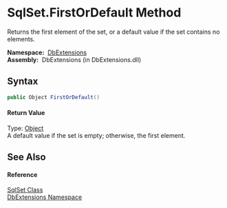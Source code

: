 SqlSet.FirstOrDefault Method
============================
  Returns the first element of the set, or a default value if the set contains no elements.

  **Namespace:**  [DbExtensions][1]  
  **Assembly:**  DbExtensions (in DbExtensions.dll)

Syntax
------

```csharp
public Object FirstOrDefault()
```

#### Return Value
Type: [Object][2]  
A default value if the set is empty; otherwise, the first element.

See Also
--------

#### Reference
[SqlSet Class][3]  
[DbExtensions Namespace][1]  

[1]: ../README.md
[2]: http://msdn.microsoft.com/en-us/library/e5kfa45b
[3]: README.md